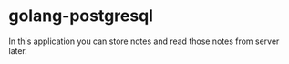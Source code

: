 # golang-postgresql

In this application you can store notes and read those notes from server later.
